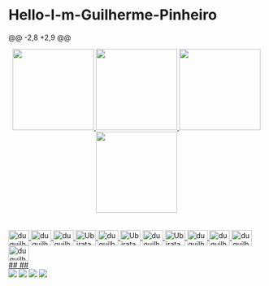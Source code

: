 # Hello-I-m-Guilherme-Pinheiro
@@ -2,8 +2,9 @@


<div align="center">	<div align="center">
  <a href="https://github.com/duguilherme22">	  <a href="https://github.com/duguilherme22">
  <img height="160em" src="https://github-readme-stats.vercel.app/api?username=ubiratan-motta&show_icons=true&theme=dark&include_all_commits=true&count_private=true"/>	  <img height="160em" src="https://github-readme-stats.vercel.app/api?username=ubiratan-motta&show_icons=true&theme=radical&include_all_commits=true&count_private=true"/>
  <img height="160em" src="https://github-readme-stats.vercel.app/api/top-langs/?username=Guilherme-Pinheiro&layout=compact&langs_count=7&theme=dark"/>	  <img height="160em" src="https://github-readme-stats.vercel.app/api/top-langs/?username=Guilherme-Pinheiro&layout=compact&langs_count=7&theme=radical"/>

</div>	</div>


<div style="display: inline_block"><br>	<div style="display: inline_block"><br>
  <img align="center" alt="duguilherme-Py" height="30" width="40" src="https://cdn.jsdelivr.net/gh/devicons/devicon/icons/python/python-original.svg" />	  <img align="center" alt="duguilherme-Py" height="30" width="40" src="https://cdn.jsdelivr.net/gh/devicons/devicon/icons/python/python-original.svg" />
  <img align="center" alt="duguilherme-Jv" height="30" width="40" src="https://cdn.jsdelivr.net/gh/devicons/devicon/icons/java/java-original.svg" />	  <img align="center" alt="Ubiratan-Jv" height="30" width="40" src="https://cdn.jsdelivr.net/gh/devicons/devicon/icons/java/java-original.svg" />
  <img align="center" alt="duguilherme-R" height="30" width="40" src="https://cdn.jsdelivr.net/gh/devicons/devicon/icons/r/r-original.svg" />	  <img align="center" alt="Ubiratan-R" height="30" width="40" src="https://cdn.jsdelivr.net/gh/devicons/devicon/icons/r/r-original.svg" />
  <img align="center" alt="duguilherme-AWS" height="30" width="40" src="https://cdn.jsdelivr.net/gh/devicons/devicon/icons/amazonwebservices/amazonwebservices-original.svg" />	  <img align="center" alt="Ubiratan-AWS" height="30" width="40" src="https://cdn.jsdelivr.net/gh/devicons/devicon/icons/amazonwebservices/amazonwebservices-original.svg" />
  <img align="center" alt="duguilherme-GC" height="30" width="40" src="https://cdn.jsdelivr.net/gh/devicons/devicon/icons/googlecloud/googlecloud-original.svg" />	  <img align="center" alt="duguilherme-GC" height="30" width="40" src="https://cdn.jsdelivr.net/gh/devicons/devicon/icons/googlecloud/googlecloud-original.svg" />
  <img align="center" alt="duguilherme-MySQL" height="30" width="40" src="https://cdn.jsdelivr.net/gh/devicons/devicon/icons/mysql/mysql-original.svg" />	  <img align="center" alt="duguilherme-MySQL" height="30" width="40" src="https://cdn.jsdelivr.net/gh/devicons/devicon/icons/mysql/mysql-original.svg" />
  	  
</div>	</div>
##	##
<div> 	<div> 
 <a href = "mailto:eduardoguilherme41@gmail.com"><img src="https://img.shields.io/badge/-Gmail-%23333?style=for-the-badge&logo=gmail&logoColor=white" target="_blank"></a>	 <a href = "mailto:eduardoguilherme41@gmail.com"><img src="https://img.shields.io/badge/-Gmail-%23333?style=for-the-badge&logo=gmail&logoColor=white" target="_blank"></a>
  <a href="https://www.linkedin.com/in/duguilherme22/" target="_blank"><img src="https://img.shields.io/badge/-LinkedIn-%230077B5?style=for-the-badge&logo=linkedin&logoColor=white" target="_blank"></a> 	  <a href="https://www.linkedin.com/in/duguilherme22/" target="_blank"><img src="https://img.shields.io/badge/-LinkedIn-%230077B5?style=for-the-badge&logo=linkedin&logoColor=white" target="_blank"></a> 
 	 
  	 
</div>	</div>
